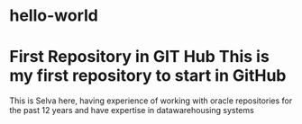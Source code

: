 # hello-world
First Repository in GIT Hub
This is my first repository to start in GitHub
================================================

This is Selva here, having experience of working with oracle repositories for the past 12 years and have expertise in datawarehousing systems
